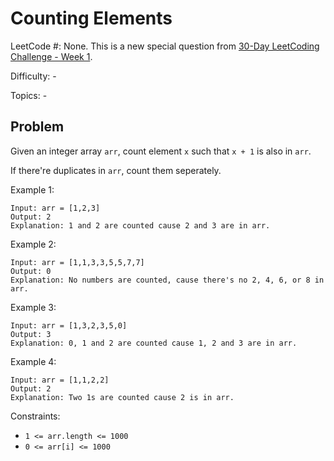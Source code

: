 # Counting Elements

LeetCode #: None. This is a new special question from [30-Day LeetCoding Challenge - Week 1](https://leetcode.com/explore/featured/card/30-day-leetcoding-challenge/528/week-1/3289/).

Difficulty: -

Topics: -

## Problem

Given an integer array `arr`, count element `x` such that `x + 1` is also in `arr`.

If there're duplicates in `arr`, count them seperately.

Example 1:

```text
Input: arr = [1,2,3]
Output: 2
Explanation: 1 and 2 are counted cause 2 and 3 are in arr.
```

Example 2:

```text
Input: arr = [1,1,3,3,5,5,7,7]
Output: 0
Explanation: No numbers are counted, cause there's no 2, 4, 6, or 8 in arr.
```

Example 3:

```text
Input: arr = [1,3,2,3,5,0]
Output: 3
Explanation: 0, 1 and 2 are counted cause 1, 2 and 3 are in arr.
```

Example 4:

```text
Input: arr = [1,1,2,2]
Output: 2
Explanation: Two 1s are counted cause 2 is in arr.
```

Constraints:

* `1 <= arr.length <= 1000`
* `0 <= arr[i] <= 1000`
